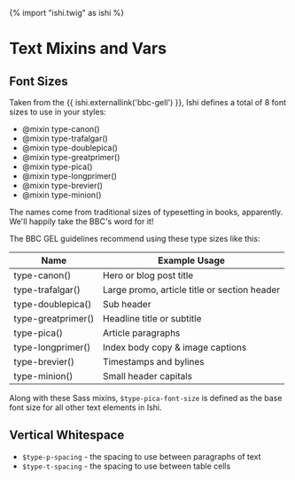 {% import "ishi.twig" as ishi %}
# Text Mixins and Vars

## Font Sizes

Taken from the {{ ishi.externallink('bbc-gell') }}, Ishi defines a total of 8 font sizes to use in your styles:

* @mixin type-canon()
* @mixin type-trafalgar()
* @mixin type-doublepica()
* @mixin type-greatprimer()
* @mixin type-pica()
* @mixin type-longprimer()
* @mixin type-brevier()
* @mixin type-minion()

The names come from traditional sizes of typesetting in books, apparently. We'll happily take the BBC's word for it!

The BBC GEL guidelines recommend using these type sizes like this:

Name | Example Usage
-----|---------------
type-canon() | Hero or blog post title
type-trafalgar() | Large promo, article title or section header
type-doublepica() | Sub header
type-greatprimer() | Headline title or subtitle
type-pica() | Article paragraphs
type-longprimer() | Index body copy & image captions
type-brevier() | Timestamps and bylines
type-minion() | Small header capitals

Along with these Sass mixins, `$type-pica-font-size` is defined as the base font size for all other text elements in Ishi.

## Vertical Whitespace

* `$type-p-spacing` - the spacing to use between paragraphs of text
* `$type-t-spacing` - the spacing to use between table cells
